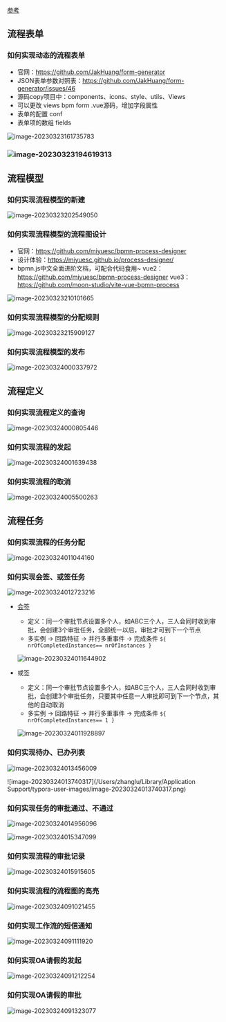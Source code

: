 [参考](https://cloud.iocoder.cn/bpm/)

## 流程表单

### 如何实现动态的流程表单

- 官网：https://github.com/JakHuang/form-generator
- JSON表单参数对照表：https://github.com/JakHuang/form-generator/issues/46
- 源码copy项目中：components、icons、style、utils、Views
- 可以更改 views bpm form .vue源码，增加字段属性
- 表单的配置 conf
- 表单项的数组 fields

![image-20230323161735783](./images/02.png)



### ![image-20230323194619313](./images/03.png)





## 流程模型

### 如何实现流程模型的新建

![image-20230323202549050](./images/04.png)





### 如何实现流程模型的流程图设计

- 官网：https://github.com/miyuesc/bpmn-process-designer
- 设计体验：https://miyuesc.github.io/process-designer/
- bpmn.js中文全面进阶文档，可配合代码食用~ vue2：https://github.com/miyuesc/bpmn-process-designer vue3：https://github.com/moon-studio/vite-vue-bpmn-process

![image-20230323210101665](./images/05.png)



### 如何实现流程模型的分配规则

![image-20230323215909127](./images/06.png)





### 如何实现流程模型的发布

![image-20230324000337972](./images/07.png)



## 流程定义

### 如何实现流程定义的查询

![image-20230324000805446](./images/08.png)





### 如何实现流程的发起

![image-20230324001639438](./images/09.png)



### 如何实现流程的取消

![image-20230324005500263](./images/10.png)



## 流程任务

### 如何实现流程的任务分配

![image-20230324011044160](./images/11.png)

### 如何实现会签、或签任务

![image-20230324012723216](./images/12.png)

- [会签](https://cloud.iocoder.cn/bpm/#_3-1-%E4%BC%9A%E7%AD%BE)

  - 定义：同一个审批节点设置多个人，如ABC三个人，三人会同时收到审批，会创建3个审批任务，全部统一以后，审批才可到下一个节点
  - 多实例 -> 回路特征 -> 并行多重事件 -> 完成条件 `${ nrOfCompletedInstances== nrOfInstances }`

  ![image-20230324011644902](./images/13.png)

- 或签

  - 定义：同一个审批节点设置多个人，如ABC三个人，三人会同时收到审批，会创建3个审批任务，只要其中任意一人审批即可到下一个节点，其他的自动取消
  - 多实例 -> 回路特征 -> 并行多重事件 -> 完成条件 `${ nrOfCompletedInstances== 1 }`

  ![image-20230324011928897](./images/14.png)

  

### 如何实现待办、已办列表

![image-20230324013456009](./images/15.png)

![image-20230324013740317](/Users/zhanglu/Library/Application Support/typora-user-images/image-20230324013740317.png)

### 如何实现任务的审批通过、不通过

![image-20230324014956096](./images/16.png)

![image-20230324015347099](./images/17.png)

### 如何实现流程的审批记录

![image-20230324015915605](./images/18.png)



### 如何实现流程的流程图的高亮

![image-20230324091021455](./images/19.png)



### 如何实现工作流的短信通知

![image-20230324091111920](./images/20.png)





### 如何实现OA请假的发起

![image-20230324091212254](./images/21.png)

### 如何实现OA请假的审批

![image-20230324091323077](./images/22.png)



